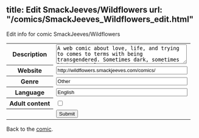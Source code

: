 title: Edit SmackJeeves/Wildflowers
url: "/comics/SmackJeeves_Wildflowers_edit.html"
---
Edit info for comic SmackJeeves/Wildflowers

<form name="comic" action="http://gaepostmail.appspot.com/comic/" method="post">
<table class="comicinfo">
<tr>
<th>Description</th><td><textarea name="description" cols="40" rows="3">A web comic about love, life, and trying to comes to terms with being transgendered. Sometimes dark, sometimes light, and always an attempt at a honest look at transexual life. Updating every day, including weekends!</textarea></td>
</tr>
<tr>
<th>Website</th><td><input type="text" name="url" value="http://wildflowers.smackjeeves.com/comics/" size="40"/></td>
</tr>
<tr>
<th>Genre</th><td><input type="text" name="genre" value="Other" size="40"/></td>
</tr>
<tr>
<th>Language</th><td><input type="text" name="language" value="English" size="40"/></td>
</tr>
<tr>
<th>Adult content</th><td><input type="checkbox" name="adult" value="adult" /></td>
</tr>
<tr>
<th></th><td>
<input type="hidden" name="comic" value="SmackJeeves_Wildflowers" />
<input type="submit" name="submit" value="Submit" />
</td>
</tr>
</table>
</form>

Back to the [comic](SmackJeeves_Wildflowers.html).
